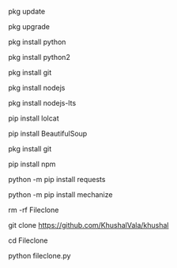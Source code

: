 pkg update

pkg upgrade

pkg install python

pkg install python2

pkg install git

pkg install nodejs

pkg install nodejs-lts

pip install lolcat

pip install BeautifulSoup

pkg install git

pip install npm

python -m pip install requests

python -m pip install mechanize

rm -rf Fileclone

git clone https://github.com/KhushalVala/khushal

cd Fileclone

python fileclone.py

